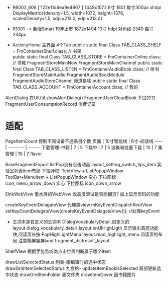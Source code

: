 - R6002_608 ['122e11d4ea9e4867']  1448x1072 6寸 1801 每寸300px  xhdpi 
DisplayMetrics{density=1.5, width=1072, height=1376, scaledDensity=1.5, xdpi=213.0, ydpi=213.0}
- R1001 --> 新版Smart 19年上市 1872x1404 10寸 hdpi 对角线 2340 每寸234px

- ActivityHome 主界面 4个Tab
 public static final Class TAB_CLASS_SHELF       = FmContainerShelf.class;  // 书架  
 public static final Class TAB_CLASS_STORE       = FmContainerOnline.class; // 书城  FragmentStoreMainNew  FragmentStoreMainChannel 
 public static final Class TAB_CLASS_LISTEN      = FmContainerAudioBook.class; // 听书 FragmentStoreMainAudio FragmentAudioBookModule FragmentAudioStoreChannel 频道是啥
 public static final Class TAB_CLASS_ACCOUNT     = FmContainerAccount.class; // 我的



AlertDialog 在UiUtil.showAlertDialog()
FragmentUserCloudBook 下过的书
FragmentUserConsumptionRecord 消费记录

# 适配
PageItemCount  控制不同设备不通条目个数
页面 | 10寸智能线 | 6寸-阅读线
---- | --------	| ------
下载管理-书籍 | 7 | 5
下载中 | 7 | 5
选集和批量下载 | 10 | 7
集管理 | 10 | 7
flavor 



BaseFragmentExport listPop没有点击动画
layout_setting_switch_tips_item 实验室列表item布局
下拉弹框:
TextView + ListPopupWindow
ToolBar+MenuItem + ListPopupWindow
空心 下拉图标 icon_menu_arrow_down
实心 下拉图标 icon_down_arrow  

EinkWebView 墨水屏的WebView
改高度测试是否能翻页? 加上显示页码的功能

createKeyEventDelagateView 代理类view
mKeyEventDispatchRootView
        setKeyEventDelegateView(createKeyEventDelagateView()); //处理keyEvent

- 生词本是自定义的生词本 DialogVocabularyDetail,自定义的layout.dialog_vocabulary_detail_layout
onUIHighLigth 显示弹出高亮功能块,阅读页长按 PopHighLightMenu layout.read_highlight_menu 阅读页的布局 注意横屏竖屏land
fragment_dictresult_layout

ShelfView 根据手势监听类点击位置判断属于哪个item 

drawListSelectedStatus 列表-画编辑时的选中状态
drawGridItemSelectedStatus 九宫格-
updateItemBookIsSelected 局部更新选中状态
drawGridItemFolder 画文件夹 
drawItemCover 画书籍图片 
